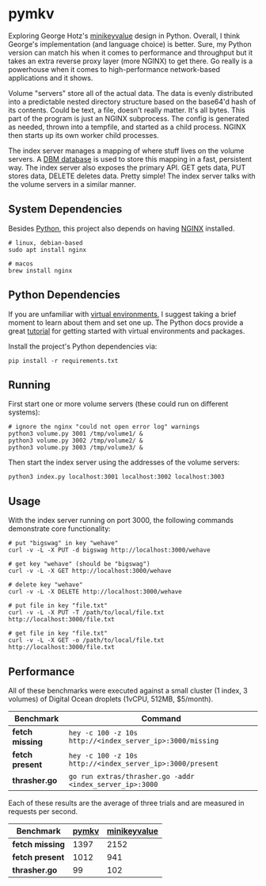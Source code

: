 # pymkv
Exploring George Hotz's [minikeyvalue](https://github.com/geohot/minikeyvalue) design in Python.
Overall, I think George's implementation (and language choice) is better.
Sure, my Python version can match his when it comes to performance and throughput but it takes an extra reverse proxy layer (more NGINX) to get there.
Go really is a powerhouse when it comes to high-performance network-based applications and it shows.

Volume "servers" store all of the actual data.
The data is evenly distributed into a predictable nested directory structure based on the base64'd hash of its contents.
Could be text, a file, doesn't really matter.
It's all bytes.
This part of the program is just an NGINX subprocess.
The config is generated as needed, thrown into a tempfile, and started as a child process.
NGINX then starts up its own worker child processes.

The index server manages a mapping of where stuff lives on the volume servers.
A [DBM database](https://docs.python.org/3/library/dbm.html) is used to store this mapping in a fast, persistent way.
The index server also exposes the primary API.
GET gets data, PUT stores data, DELETE deletes data.
Pretty simple!
The index server talks with the volume servers in a similar manner.

## System Dependencies
Besides [Python](https://www.python.org), this project also depends on having [NGINX](http://nginx.org/) installed.
```
# linux, debian-based
sudo apt install nginx

# macos
brew install nginx
```

## Python Dependencies
If you are unfamiliar with [virtual environments](https://docs.python.org/3/library/venv.html), I suggest taking a brief moment to learn about them and set one up.
The Python docs provide a great [tutorial](https://docs.python.org/3/tutorial/venv.html) for getting started with virtual environments and packages.

Install the project's Python dependencies via:
```
pip install -r requirements.txt
```

## Running
First start one or more volume servers (these could run on different systems):
```
# ignore the nginx "could not open error log" warnings
python3 volume.py 3001 /tmp/volume1/ &
python3 volume.py 3002 /tmp/volume2/ &
python3 volume.py 3003 /tmp/volume3/ &
```

Then start the index server using the addresses of the volume servers:
```
python3 index.py localhost:3001 localhost:3002 localhost:3003
```

## Usage
With the index server running on port 3000, the following commands demonstrate core functionality:
```
# put "bigswag" in key "wehave"
curl -v -L -X PUT -d bigswag http://localhost:3000/wehave

# get key "wehave" (should be "bigswag")
curl -v -L -X GET http://localhost:3000/wehave

# delete key "wehave"
curl -v -L -X DELETE http://localhost:3000/wehave

# put file in key "file.txt"
curl -v -L -X PUT -T /path/to/local/file.txt http://localhost:3000/file.txt

# get file in key "file.txt"
curl -v -L -X GET -o /path/to/local/file.txt http://localhost:3000/file.txt
```

## Performance
All of these benchmarks were executed against a small cluster (1 index, 3 volumes) of Digital Ocean droplets (1vCPU, 512MB, $5/month).

| **Benchmark** | **Command** |
| --- | --- |
| **fetch missing** | `hey -c 100 -z 10s http://<index_server_ip>:3000/missing` |
| **fetch present** | `hey -c 100 -z 10s http://<index_server_ip>:3000/present` |
| **thrasher.go** | `go run extras/thrasher.go -addr <index_server_ip>:3000` |

Each of these results are the average of three trials and are measured in requests per second.

| **Benchmark** | **[pymkv](https://github.com/theandrew168/pymkv)** | **[minikeyvalue](https://github.com/geohot/minikeyvalue)** |
| --- | --- | --- |
| **fetch missing** | 1397 | 2152 |
| **fetch present** | 1012 | 941 |
| **thrasher.go** | 99 | 102 |
